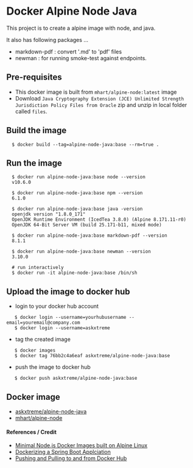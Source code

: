 # Docker Alpine Node Java

This project is to create a alpine image with node, and java.

It also has following packages ...

- markdown-pdf : convert '.md' to 'pdf' files
- newman : for running smoke-test against endpoints.


## Pre-requisites
* This docker image is built from `mhart/alpine-node:latest` image
* Download `Java Cryptography Extension (JCE) Unlimited Strength Jurisdiction Policy Files from Oracle` zip and unzip in local folder called `files`.

## Build the image
```
  $ docker build --tag=alpine-node-java:base --rm=true .
```

## Run the image 
```
  $ docker run alpine-node-java:base node --version
  v10.6.0

  $ docker run alpine-node-java:base npm --version
  6.1.0

  $ docker run alpine-node-java:base java -version
  openjdk version "1.8.0_171"
  OpenJDK Runtime Environment (IcedTea 3.8.0) (Alpine 8.171.11-r0)
  OpenJDK 64-Bit Server VM (build 25.171-b11, mixed mode)

  $ docker run alpine-node-java:base markdown-pdf --version
  8.1.1

  $ docker run alpine-node-java:base newman --version
  3.10.0
```

```
  # run interactively
  $ docker run -it alpine-node-java:base /bin/sh
```

## Upload the image to docker hub
* login to your docker hub account
```
   $ docker login --username=yourhubusername --email=youremail@company.com
   $ docker login --username=askxtreme
```    

* tag the created image
```
   $ docker images
   $ docker tag 76bb2c4a6eaf askxtreme/alpine-node-java:base
```

* push the image to docker hub
```
   $ docker push askxtreme/alpine-node-java:base
```

## Docker image

* [askxtreme/alpine-node-java](https://hub.docker.com/r/askxtreme/alpine-node-java)
* [mhart/alpine-node](https://hub.docker.com/r/mhart/alpine-node)


#### References / Credit
* [Minimal Node.js Docker Images built on Alpine Linux](https://github.com/mhart/alpine-node)
* [Dockerizing a Spring Boot Applciation](http://www.baeldung.com/dockerizing-spring-boot-application)
* [Pushing and Pulling to and from Docker Hub](https://ropenscilabs.github.io/r-docker-tutorial/04-Dockerhub.html)

